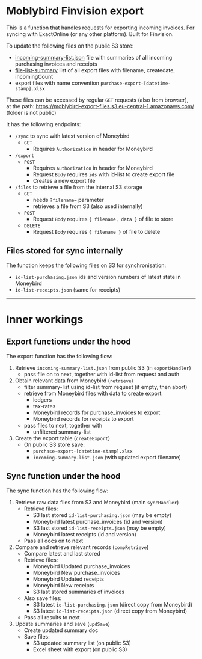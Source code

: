 # Moblybird Finvision export

This is a function that handles requests for exporting incoming invoices.
For syncing with ExactOnline (or any other platform).
Built for Finvision.

To update the following files on the public S3 store:

* [incoming-summary-list.json](https://moblybird-export-files.s3.eu-central-1.amazonaws.com/incoming-summary-list.json) file with summaries of all incoming purchasing invoices and receipts
* [file-list-summary](https://moblybird-export-files.s3.eu-central-1.amazonaws.com/file-list-summary.json) list of all export files with filename, createdate, incomingCount
* export files with name convention `purchase-export-[datetime-stamp].xlsx` 

These files can be accessed by regular `GET` requests (also from browser),  
at the path: https://moblybird-export-files.s3.eu-central-1.amazonaws.com/ (folder is not public)

It has the following endpoints:

* `/sync` to sync with latest version of Moneybird
    * `GET`
        * Requires `Authorization` in header for Moneybird 
* `/export`
    * `POST`
        * Requires `Authorization` in header for Moneybird 
        * Request `Body` requires `ids` with id-list to create export file
        * Creates a new export file
* `/files` to retrieve a file from the internal S3 storage
    * `GET`
        * needs `?filename=` parameter
        * retrieves a file from S3 (also used internally)
    * `POST`
        * Request `Body` requires `{ filename, data }` of file to store
    * `DELETE`
        * Request `Body` requires `{ filename }` of file to delete

## Files stored for sync internally
The function keeps the following files on S3 for synchronisation:

* `id-list-purchasing.json` ids and version numbers of latest state in Moneybird
* `id-list-receipts.json` (same for receipts)

---

# Inner workings
## Export functions under the hood
The export function has the following flow:

1. Retrieve `incoming-summary-list.json` from public S3 (in `exportHandler`)
    * pass file on to next, together with id-list from request and auth
2. Obtain relevant data from Moneybird (`retrieve`)
    * filter summary-list using id-list from request (if empty, then abort)
    * retrieve from Moneybird files with data to create export:
        * ledgers
        * tax-rates
        * Moneybird records for purchase_invoices to export
        * Moneybird records for receipts to export
    * pass files to next, together with
        * unfiltered summary-list
3. Create the export table (`createExport`)
    * On public S3 store save:
        * `purchase-export-[datetime-stamp].xlsx`
        * `incoming-summary-list.json` (with updated export filename)


## Sync function under the hood
The sync function has the following flow:

1. Retrieve raw data files from S3 and Moneybird (main `syncHandler`)
    * Retrieve files:
        * S3 last stored `id-list-purchasing.json` (may be empty)
        * Moneybird latest purchase_invoices (id and version)
        * S3 last stored `id-list-receipts.json` (may be empty)
        * Moneybird latest receipts (id and version)
    * Pass all docs on to next
2. Compare and retrieve relevant records (`compRetrieve`)
    * Compare latest and last stored
    * Retrieve files:
        * Moneybird Updated purchase_invoices
        * Moneybird New purchase_invoices
        * Moneybird Updated receipts
        * Moneybird New receipts
        * S3 last stored summaries of invoices
    * Also save files:
        * S3 latest `id-list-purchasing.json` (direct copy from Moneybird)
        * S3 latest `id-list-receipts.json` (direct copy from Moneybird)
    * Pass all results to next
3. Update summaries and save (`updSave`)
    * Create updated summary doc
    * Save files:
        * S3 updated summary list (on public S3)
        * Excel sheet with export (on public S3)
